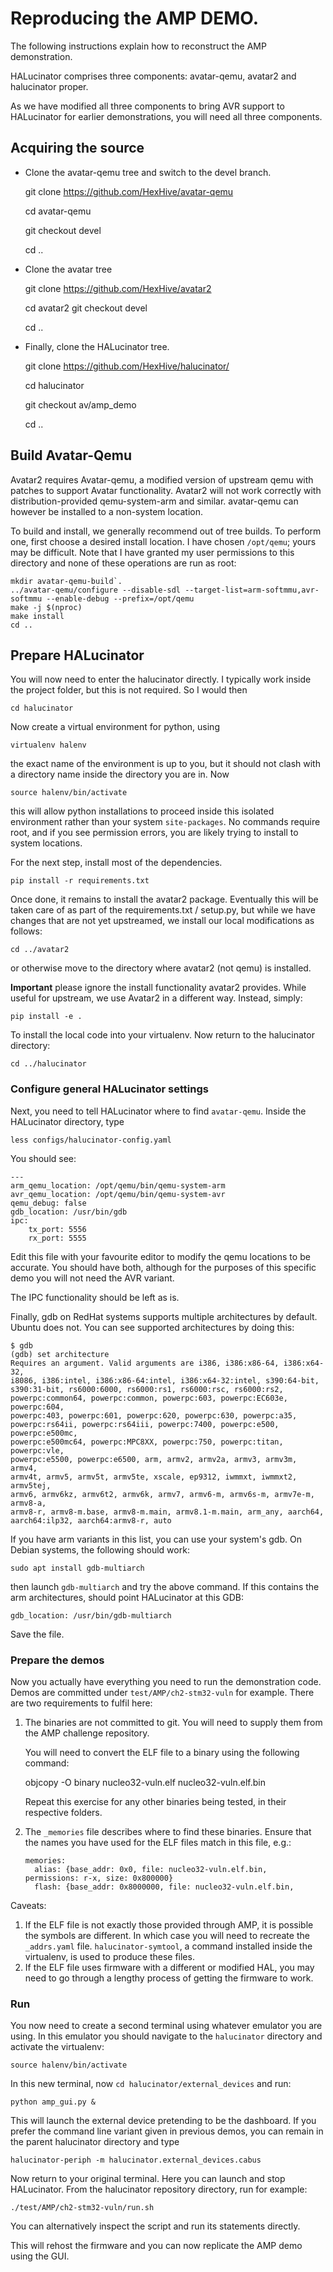 
# Reproducing the AMP DEMO.

The following instructions explain how to reconstruct the AMP 
demonstration.

HALucinator comprises three components: avatar-qemu, avatar2 and halucinator 
proper.

As we have modified all three components to bring AVR support to HALucinator 
for earlier demonstrations, you will need all three components. 

## Acquiring the source

 - Clone the avatar-qemu tree and switch to the devel branch.

   git clone https://github.com/HexHive/avatar-qemu
   
   cd avatar-qemu
   
   git checkout devel
   
   cd ..

 - Clone the avatar tree

   git clone https://github.com/HexHive/avatar2
   
   cd avatar2
   git checkout devel
   
   cd ..

 - Finally, clone the HALucinator tree.
   
   git clone https://github.com/HexHive/halucinator/
   
   cd halucinator
   
   git checkout av/amp_demo
   
   cd ..

## Build Avatar-Qemu

Avatar2 requires Avatar-qemu, a modified version of upstream qemu with 
patches to support Avatar functionality. Avatar2 will not work correctly 
with distribution-provided qemu-system-arm and similar. avatar-qemu can 
however be installed to a non-system location.

To build and install, we generally recommend out of tree builds. To 
perform one, first choose a desired install location. I have chosen `/opt/qemu`; 
yours may be difficult. Note that I have granted my user permissions to this 
directory and none of these operations are run as root:

```
mkdir avatar-qemu-build`.
../avatar-qemu/configure --disable-sdl --target-list=arm-softmmu,avr-softmmu --enable-debug --prefix=/opt/qemu
make -j $(nproc)
make install
cd ..
``` 

## Prepare HALucinator

You will now need to enter the halucinator directly. I typically work inside 
the project folder, but this is not required. So I would then

```
cd halucinator
```

Now create a virtual environment for python, using

```
virtualenv halenv
```

the exact name of the environment is up to you, but it should not clash with 
a directory name inside the directory you are in. Now

```
source halenv/bin/activate
```

this will allow python installations to proceed inside this isolated environment 
rather than your system `site-packages`. No commands require root, and if you 
see permission errors, you are likely trying to install to system locations.

For the next step, install most of the dependencies.

```
pip install -r requirements.txt
```

Once done, it remains to install the avatar2 package. Eventually this will be 
taken care of as part of the requirements.txt / setup.py, but while we have 
changes that are not yet upstreamed, we install our local modifications as 
follows:

```
cd ../avatar2 
```

or otherwise move to the directory where avatar2 (not qemu) is installed. 

**Important** please ignore the install functionality avatar2 provides. While 
useful for upstream, we use Avatar2 in a different way. Instead, simply:

```
pip install -e .
```

To install the local code into your virtualenv. Now return to the halucinator 
directory:

```
cd ../halucinator
```

### Configure general HALucinator settings

Next, you need to tell HALucinator where to find `avatar-qemu`. Inside the 
HALucinator directory, type 

```
less configs/halucinator-config.yaml
```

You should see:

```
---
arm_qemu_location: /opt/qemu/bin/qemu-system-arm
avr_qemu_location: /opt/qemu/bin/qemu-system-avr
qemu_debug: false
gdb_location: /usr/bin/gdb
ipc:
    tx_port: 5556
    rx_port: 5555
```

Edit this file with your favourite editor to modify the qemu locations to 
be accurate. You should have both, although for the purposes of this 
specific demo you will not need the AVR variant.

The IPC functionality should be left as is.

Finally, gdb on RedHat systems supports multiple architectures by default. 
Ubuntu does not. You can see supported architectures by doing this:

```
$ gdb
(gdb) set architecture
Requires an argument. Valid arguments are i386, i386:x86-64, i386:x64-32, 
i8086, i386:intel, i386:x86-64:intel, i386:x64-32:intel, s390:64-bit, 
s390:31-bit, rs6000:6000, rs6000:rs1, rs6000:rsc, rs6000:rs2, 
powerpc:common64, powerpc:common, powerpc:603, powerpc:EC603e, powerpc:604, 
powerpc:403, powerpc:601, powerpc:620, powerpc:630, powerpc:a35, 
powerpc:rs64ii, powerpc:rs64iii, powerpc:7400, powerpc:e500, powerpc:e500mc, 
powerpc:e500mc64, powerpc:MPC8XX, powerpc:750, powerpc:titan, powerpc:vle, 
powerpc:e5500, powerpc:e6500, arm, armv2, armv2a, armv3, armv3m, armv4, 
armv4t, armv5, armv5t, armv5te, xscale, ep9312, iwmmxt, iwmmxt2, armv5tej, 
armv6, armv6kz, armv6t2, armv6k, armv7, armv6-m, armv6s-m, armv7e-m, armv8-a, 
armv8-r, armv8-m.base, armv8-m.main, armv8.1-m.main, arm_any, aarch64, 
aarch64:ilp32, aarch64:armv8-r, auto
```

If you have arm variants in this list, you can use your system's gdb. On Debian 
systems, the following should work:

```
sudo apt install gdb-multiarch
```

then launch `gdb-multiarch` and try the above command. If this contains the arm 
architectures, should point HALucinator at this GDB:

```
gdb_location: /usr/bin/gdb-multiarch
```

Save the file.

### Prepare the demos

Now you actually have everything you need to run the demonstration code. 
Demos are committed under `test/AMP/ch2-stm32-vuln` for example. There 
are two requirements to fulfil here:

 1. The binaries are not committed to git. You will need to supply them from 
    the AMP challenge repository.

    You will need to convert the ELF file to a binary using the following 
    command:

    objcopy -O binary nucleo32-vuln.elf nucleo32-vuln.elf.bin

    Repeat this exercise for any other binaries being tested, in their 
    respective folders.
 2. The `_memories` file describes where to find these binaries. Ensure that 
    the names you have used for the ELF files match in this file, e.g.:

    ```
    memories:
      alias: {base_addr: 0x0, file: nucleo32-vuln.elf.bin,
    permissions: r-x, size: 0x800000}
      flash: {base_addr: 0x8000000, file: nucleo32-vuln.elf.bin,

Caveats:

 1. If the ELF file is not exactly those provided through AMP, it is possible 
    the symbols are different. In which case you will need to recreate the 
    `_addrs.yaml` file. `halucinator-symtool`, a command installed inside the 
    virtualenv, is used to produce these files.
 2. If the ELF file uses firmware with a different or modified HAL, you may 
    need to go through a lengthy process of getting the firmware to work.

### Run

You now need to create a second terminal using whatever emulator you are using. 
In this emulator you should navigate to the `halucinator` directory and 
activate the virtualenv:

```
source halenv/bin/activate
```

In this new terminal, now `cd halucinator/external_devices` and run:

```
python amp_gui.py & 
```

This will launch the external device pretending to be the dashboard. If you 
prefer the command line variant given in previous demos, you can remain in the 
parent halucinator directory and type

```
halucinator-periph -m halucinator.external_devices.cabus
```

Now return to your original terminal. Here you can launch and stop HALucinator. 
From the halucinator repository directory, run for example:


```
./test/AMP/ch2-stm32-vuln/run.sh
```

You can alternatively inspect the script and run its statements directly.

This will rehost the firmware and you can now replicate the AMP demo using the 
GUI.


